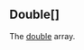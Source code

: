 Double[]
--------

The [double](https://docs.oracle.com/javase/tutorial/java/nutsandbolts/datatypes.html) array.

